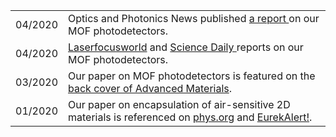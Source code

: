 

|              	|                                                                                                                                                                                                                                           	|
|--------------	|-------------------------------------------------------------------------------------------------------------------------------------------------------------------------------------------------------------------------------------------	|
| 04/2020     	| Optics and Photonics News published <a href="https://www.osa-opn.org/home/newsroom/2020/april/mof-based_broadband_photodetector/" target="_blank"> a report </a> on our MOF photodetectors.	|
| 04/2020     	| <a href="https://www.laserfocusworld.com/detectors-imaging/article/14173895/metalorganic-semiconductor-photodetector-has-400-to-1575-nm-spectral-detection-range" target="_blank"> Laserfocusworld</a> and <a href="https://www.sciencedaily.com/releases/2020/04/200409093935.htm" target="_blank"> Science Daily </a> reports on our MOF photodetectors.
| 03/2020 	| Our paper on MOF photodetectors is featured on the <a href="https://onlinelibrary.wiley.com/doi/10.1002/adma.202070071" target="_blank">back cover of Advanced Materials</a>.                                                                      	|
| 01/2020    	| Our paper on encapsulation of air-sensitive 2D materials is referenced on <a href="https://phys.org/news/2020-01-encapsulation-technique-electronic-properties-sensitive.html" target="_blank"> phys.org</a> and <a href="https://www.eurekalert.org/pub_releases/2020-01/hd-hss012820.php" target="_blank"> EurekAlert!</a>.